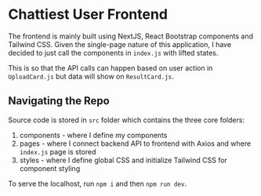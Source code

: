 # Chattiest User Frontend

The frontend is mainly built using NextJS, React Bootstrap components and Tailwind CSS. Given the single-page nature of this application, I have decided to just call the components in `index.js` with lifted states. 

This is so that the API calls can happen based on user action in `UploadCard.js` but data will show on `ResultCard.js`.

## Navigating the Repo

Source code is stored in `src` folder which contains the three core folders:
1. components - where I define my components
2. pages - where I connect backend API to frontend with Axios and where `index.js` page is stored
3. styles - where I define global CSS and initialize Tailwind CSS for component styling

To serve the localhost, run `npm i` and then `npm run dev`. 